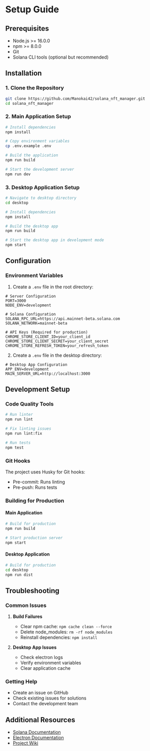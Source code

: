 # Setup Guide

## Prerequisites

- Node.js >= 16.0.0
- npm >= 8.0.0
- Git
- Solana CLI tools (optional but recommended)

## Installation

### 1. Clone the Repository

```bash
git clone https://github.com/Manokai42/solana_nft_manager.git
cd solana_nft_manager
```

### 2. Main Application Setup

```bash
# Install dependencies
npm install

# Copy environment variables
cp .env.example .env

# Build the application
npm run build

# Start the development server
npm run dev
```

### 3. Desktop Application Setup

```bash
# Navigate to desktop directory
cd desktop

# Install dependencies
npm install

# Build the desktop app
npm run build

# Start the desktop app in development mode
npm start
```

## Configuration

### Environment Variables

1. Create a `.env` file in the root directory:
```env
# Server Configuration
PORT=3000
NODE_ENV=development

# Solana Configuration
SOLANA_RPC_URL=https://api.mainnet-beta.solana.com
SOLANA_NETWORK=mainnet-beta

# API Keys (Required for production)
CHROME_STORE_CLIENT_ID=your_client_id
CHROME_STORE_CLIENT_SECRET=your_client_secret
CHROME_STORE_REFRESH_TOKEN=your_refresh_token
```

2. Create a `.env` file in the desktop directory:
```env
# Desktop App Configuration
APP_ENV=development
MAIN_SERVER_URL=http://localhost:3000
```

## Development Setup

### Code Quality Tools

```bash
# Run linter
npm run lint

# Fix linting issues
npm run lint:fix

# Run tests
npm test
```

### Git Hooks

The project uses Husky for Git hooks:
- Pre-commit: Runs linting
- Pre-push: Runs tests

### Building for Production

#### Main Application
```bash
# Build for production
npm run build

# Start production server
npm start
```

#### Desktop Application
```bash
# Build for production
cd desktop
npm run dist
```

## Troubleshooting

### Common Issues

1. **Build Failures**
   - Clear npm cache: `npm cache clean --force`
   - Delete node_modules: `rm -rf node_modules`
   - Reinstall dependencies: `npm install`

2. **Desktop App Issues**
   - Check electron logs
   - Verify environment variables
   - Clear application cache

### Getting Help

- Create an issue on GitHub
- Check existing issues for solutions
- Contact the development team

## Additional Resources

- [Solana Documentation](https://docs.solana.com)
- [Electron Documentation](https://www.electronjs.org/docs)
- [Project Wiki](link-to-your-wiki) 